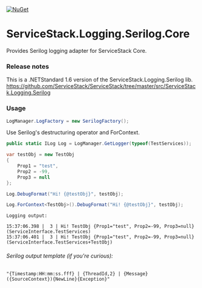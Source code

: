 [![NuGet](https://img.shields.io/nuget/v/Nuget.Core.svg)](https://www.nuget.org/packages/ServiceStack.Logging.Serilog.Core)

# ServiceStack.Logging.Serilog.Core
Provides Serilog logging adapter for ServiceStack Core.

### Release notes
This is a .NETStandard 1.6 version of the ServiceStack.Logging.Serilog lib. 
https://github.com/ServiceStack/ServiceStack/tree/master/src/ServiceStack.Logging.Serilog

### Usage

```csharp
LogManager.LogFactory = new SerilogFactory();
```

Use Serilog's destructuring operator and ForContext.

```csharp
public static ILog Log = LogManager.GetLogger(typeof(TestServices));

var testObj = new TestObj
{
    Prop1 = "test",
    Prop2 = -99,
	Prop3 = null
};

Log.DebugFormat("Hi! {@testObj}", testObj);

Log.ForContext<TestObj>().DebugFormat("Hi! {@testObj}", testObj);
```

```
Logging output:

15:37:06.398 |  3 | Hi! TestObj {Prop1="test", Prop2=-99, Prop3=null}   (ServiceInterface.TestServices)
15:37:06.401 |  3 | Hi! TestObj {Prop1="test", Prop2=-99, Prop3=null}   (ServiceInterface.TestServices+TestObj)
```

###### Serilog output template (if you're curious):
```
"{Timestamp:HH:mm:ss.fff} | {ThreadId,2} | {Message}   ({SourceContext}){NewLine}{Exception}"
```
